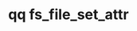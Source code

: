 ---
category: fs
command: fs_file_set_attr
keywords: qq, qq_cli, fs_file_set_attr
optional_options:
- alternate: []
  help: File path
  name: --path
  required: false
- alternate: []
  help: File ID
  name: --id
  required: false
- alternate: []
  help: Stream ID
  name: --stream-id
  required: false
- alternate: []
  help: Stream name
  name: --stream-name
  required: false
- alternate: []
  help: Posix-style file mode (octal)
  name: --mode
  required: false
- alternate: []
  help: File size
  name: --size
  required: false
- alternate: []
  help: File creation time (as RFC 3339 string)
  name: --creation-time
  required: false
- alternate: []
  help: File access time (as RFC 3339 string)
  name: --access-time
  required: false
- alternate: []
  help: File modification time (as RFC 3339 string)
  name: --modification-time
  required: false
- alternate: []
  help: File change time (as RFC 3339 string)
  name: --change-time
  required: false
- alternate: []
  help: File owner as auth_id
  name: --owner
  required: false
- alternate: []
  help: File owner as local user name
  name: --owner-local
  required: false
- alternate: []
  help: File owner as SID
  name: --owner-sid
  required: false
- alternate: []
  help: File owner as NFS UID
  name: --owner-uid
  required: false
- alternate: []
  help: File group as auth_id
  name: --group
  required: false
- alternate: []
  help: File group as local group name
  name: --group-local
  required: false
- alternate: []
  help: File group as SID
  name: --group-sid
  required: false
- alternate: []
  help: File group as NFS GID
  name: --group-gid
  required: false
permalink: /qq-cli-command-guide/fs/fs_file_set_attr.html
positional_options: []
sidebar: qq_cli_command_reference_sidebar
summary: This section explains how to use the <code>qq fs_file_set_attr</code> command.
synopsis: Set file attributes
title: qq fs_file_set_attr
usage: "qq fs_file_set_attr [-h] (--path PATH | --id ID) [--stream-id STREAM_ID |\
  \ --stream-name STREAM_NAME]\n    [--mode MODE] [--size SIZE] [--creation-time CREATION_TIME]\n\
  \    [--access-time ACCESS_TIME] [--modification-time MODIFICATION_TIME]\n    [--change-time\
  \ CHANGE_TIME]\n    [--owner OWNER | --owner-local OWNER_LOCAL | --owner-sid OWNER_SID\
  \ | --owner-uid OWNER_UID]\n    [--group GROUP | --group-local GROUP_LOCAL | --group-sid\
  \ GROUP_SID | --group-gid GROUP_GID]"

---